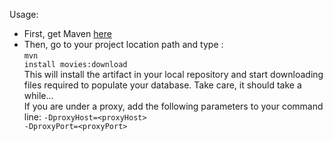 Usage:
- First, get Maven <a href="http://maven.apache.org/download.cgi">here</a>
- Then, go to your project location path and type : <br>
<code>mvn install movies:download</code><br>
This will install the artifact in your local repository and start downloading files required to populate your database. Take care, it should take a while...<br>
If you are under a proxy, add the following parameters to your command line: <code>-DproxyHost=&lt;proxyHost&gt; -DproxyPort=&lt;proxyPort&gt;</code>
